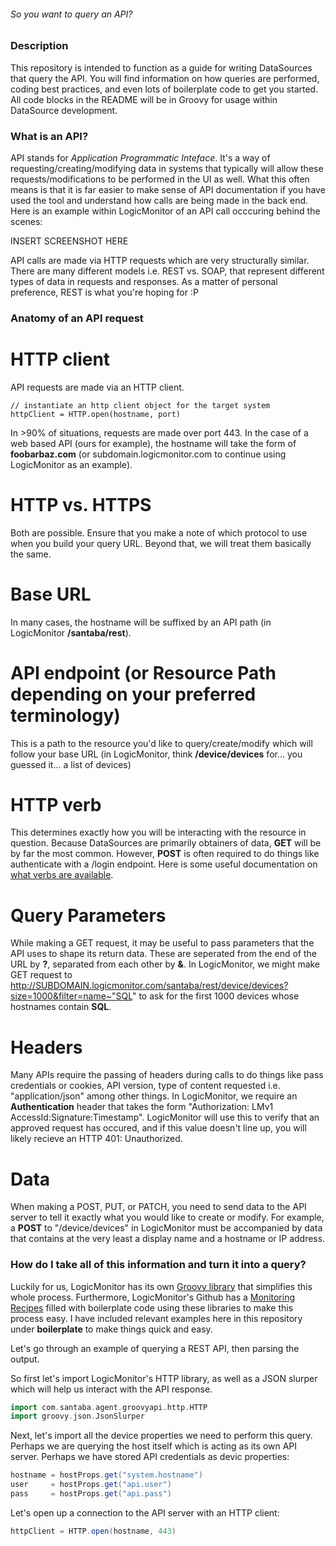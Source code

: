 ###### So you want to query an API?
### Description
This repository is intended to function as a guide for writing DataSources that query the API.
You will find information on how queries are performed, coding best practices, and even lots of boilerplate code to get you started.
All code blocks in the README will be in Groovy for usage within DataSource development.

### What is an API?
API stands for *Application Programmatic Inteface*.  It's a way of requesting/creating/modifying data in systems that typically will allow these requests/modifications to be performed in the UI as well.
What this often means is that it is far easier to make sense of API documentation if you have used the tool and understand how calls are being made in the back end.
Here is an example within LogicMonitor of an API call occcuring behind the scenes:

INSERT SCREENSHOT HERE

API calls are made via HTTP requests which are very structurally similar.  There are many different models i.e. REST vs. SOAP, that represent different types of data in requests and responses.
As a matter of personal preference, REST is what you're hoping for :P

### Anatomy of an API request
# HTTP client
API requests are made via an HTTP client.

```
// instantiate an http client object for the target system
httpClient = HTTP.open(hostname, port)
```

In >90% of situations, requests are made over port 443.  In the case of a web based API (ours for example), the hostname will take the form of **foobarbaz.com** (or subdomain.logicmonitor.com to continue using LogicMonitor as an example).

# HTTP vs. HTTPS
Both are possible.  Ensure that you make a note of which protocol to use when you build your query URL.  Beyond that, we will treat them basically the same.

# Base URL
In many cases, the hostname will be suffixed by an API path (in LogicMonitor **/santaba/rest**).

# API endpoint (or Resource Path depending on your preferred terminology)
This is a path to the resource you'd like to query/create/modify which will follow your base URL (in LogicMonitor, think **/device/devices** for... you guessed it... a list of devices)

# HTTP verb
This determines exactly how you will be interacting with the resource in question.  Because DataSources are primarily obtainers of data, **GET** will be by far the most common.  However, **POST** is often required to do things like authenticate with a /login endpoint.  Here is some useful documentation on [what verbs are available](https://developer.mozilla.org/en-US/docs/Web/HTTP/Methods).

# Query Parameters
While making a GET request, it may be useful to pass parameters that the API uses to shape its return data.  These are seperated from the end of the URL by **?**, separated from each other by **&**.
In LogicMonitor, we might make GET request to http://SUBDOMAIN.logicmonitor.com/santaba/rest/device/devices?size=1000&filter=name~"SQL" to ask for the first 1000 devices whose hostnames contain **SQL**.

# Headers
Many APIs require the passing of headers during calls to do things like pass credentials or cookies, API version, type of content requested i.e. "application/json" among other things.  In LogicMonitor, we require an **Authentication** header that takes the form "Authorization: LMv1 AccessId:Signature:Timestamp".  LogicMonitor will use this to verify that an approved request has occured, and if this value doesn't line up, you will likely recieve an HTTP 401: Unauthorized.

# Data
When making a POST, PUT, or PATCH, you need to send data to the API server to tell it exactly what you would like to create or modify.  For example, a **POST** to "/device/devices" in LogicMonitor must be accompanied by data that contains at the very least a display name and a hostname or IP address.

### How do I take all of this information and turn it into a query?

Luckily for us, LogicMonitor has its own [Groovy library](https://www.logicmonitor.com/support/terminology-syntax/scripting-support/access-a-website-from-groovy/) that simplifies this whole process.  Furthermore, LogicMonitor's Github has a [Monitoring Recipes](https://github.com/logicmonitor/monitoring-recipes) filled with boilerplate code using these libraries to make this process easy.  I have included relevant examples here in this repository under **boilerplate** to make things quick and easy.

Let's go through an example of querying a REST API, then parsing the output.

So first let's import LogicMonitor's HTTP library, as well as a JSON slurper which will help us interact with the API response.

```groovy
import com.santaba.agent.groovyapi.http.HTTP
import groovy.json.JsonSlurper
```

Next, let's import all the device properties we need to perform this query.  Perhaps we are querying the host itself which is acting as its own API server.  Perhaps we have stored API credentials as devic properties:

```groovy
hostname = hostProps.get("system.hostname")
user     = hostProps.get("api.user")
pass     = hostProps.get("api.pass")
```

Let's open up a connection to the API server with an HTTP client:

```groovy
httpClient = HTTP.open(hostname, 443)
```

